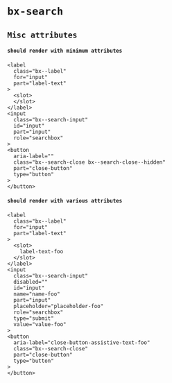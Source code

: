 # `bx-search`

## `Misc attributes`

#### `should render with minimum attributes`

```
<label
  class="bx--label"
  for="input"
  part="label-text"
>
  <slot>
  </slot>
</label>
<input
  class="bx--search-input"
  id="input"
  part="input"
  role="searchbox"
>
<button
  aria-label=""
  class="bx--search-close bx--search-close--hidden"
  part="close-button"
  type="button"
>
</button>

```

#### `should render with various attributes`

```
<label
  class="bx--label"
  for="input"
  part="label-text"
>
  <slot>
    label-text-foo
  </slot>
</label>
<input
  class="bx--search-input"
  disabled=""
  id="input"
  name="name-foo"
  part="input"
  placeholder="placeholder-foo"
  role="searchbox"
  type="submit"
  value="value-foo"
>
<button
  aria-label="close-button-assistive-text-foo"
  class="bx--search-close"
  part="close-button"
  type="button"
>
</button>

```
